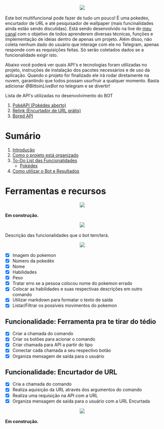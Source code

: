 <p id="introducao" align='center'>
    <img src="https://github.com/mateustoin/Bittoin-Telegram-Bot/blob/master/img/1.png?raw=true">&nbsp;&nbsp;
</p>

<p>
    Este bot multifuncional pode fazer de tudo um pouco! É uma pokedex, encurtador de URL e até pesquisador de wallpaper (mais funcinalidades ainda estão sendo discutidas). Está sendo desenvolvido na live do <a href="twitch.tv/bittoin">meu canal</a> com o objetivo de todos aprenderem diversas técnicas, funções e implementação de ideias dentro de apenas um projeto. Além disso, não coleta nenhum dado do usuário que interage com ele no Telegram, apenas responde com as requisições feitas. Só serão coletados dados se a funcionalidade exigir isto.
</p>

<p>
    Abaixo você poderá ver quais API's e tecnologias foram utilizadas no projeto, instruções de instalação dos pacotes necessários e de uso da aplicação. Quando o projeto for finalizado ele irá rodar diretamente na nuvem, garantindo que todos possam usurfruir a qualquer momento. Basta adicionar <i>@BittoinLiveBot</i> no telegram e se divertir!
</p>

<p>
    Lista de API's utilizadas no desenvolvimento do BOT
</p>

<ol>
    <li> <a href="https://pokeapi.co/">PokéAPI (Pokédex aberto)</a>
    <li> <a href="https://rel.ink/">Relink (Encurtador de URL grátis)</a>
    <li> <a href="https://www.boredapi.com/">Bored API</a>
</ol>

# Sumário
1. [Introdução](#introducao)
2. [Como o projeto está organizado](#estrutura)
3. [To-Do List das Funcionalidades](#todo)
    - [Pokédex](#pokedex)
4. [Como utilizar o Bot e Resultados](#uso)

# Ferramentas e recursos

<p id="estrutura" align='center'>
    <img src="https://github.com/mateustoin/Bittoin-Telegram-Bot/blob/master/img/2.png?raw=true">&nbsp;&nbsp;
</p>

<b>Em construção.</b>

<p id="todo" align='center'>
    <img src="https://github.com/mateustoin/Bittoin-Telegram-Bot/blob/master/img/3.png?raw=true">&nbsp;&nbsp;
</p>

Descrição das funcionalidades que o bot tem/terá.

<p id="pokedex" align='center'>
    <img src="https://github.com/mateustoin/Bittoin-Telegram-Bot/blob/master/img/4.png?raw=true">&nbsp;&nbsp;
</p>

- [x] Imagem do pokemon
- [x] Número da pokedéx
- [x] Nome
- [x] Habilidades
- [x] Peso
- [x] Tratar erro se a pessoa colocou nome do pokemon errado
- [x] Colocar as habilidades e suas respectivas descrições em outro comando
- [x] Utilizar markdown para formatar o texto de saída
- [x] Listar/Filtrar os possíveis movimentos do pokemon

## Funcionalidade: Ferramenta pra te tirar do tédio

- [x] Criar a chamada do comando
- [x] Criar os botões para acionar o comando
- [x] Criar chamada para API a partir do tipo
- [x] Conectar cada chamada a seu respectivo botão
- [x] Organiza mensagem de saída para o usuário

## Funcionalidade: Encurtador de URL

- [x] Cria a chamada do comando
- [x] Realiza aquisição da URL através dos argumentos do comando
- [x] Realiza uma requisição na API com a URL
- [x] Organiza mensagem de saída para o usuário com a URL Encurtada

<p id="uso" align='center'>
    <img src="https://github.com/mateustoin/Bittoin-Telegram-Bot/blob/master/img/5.png?raw=true">&nbsp;&nbsp;
</p>

<b>Em construção.</b>
